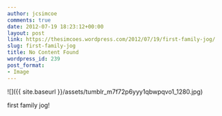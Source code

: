 ```yaml
---
author: jcsimcoe
comments: true
date: 2012-07-19 18:23:12+00:00
layout: post
link: https://thesimcoes.wordpress.com/2012/07/19/first-family-jog/
slug: first-family-jog
title: No Content Found
wordpress_id: 239
post_format:
- Image
---
```


![]({{ site.baseurl }}/assets/tumblr_m7f72p6yyy1qbwpqvo1_1280.jpg)

first family jog!
